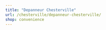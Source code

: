 ```yaml
---
title: "Depanneur Chesterville"
url: /chesterville/depanneur-chesterville/
shop: convenience
---
```


